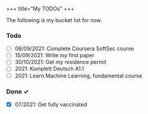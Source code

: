 +++
title="My TODOs"
+++

The following is my bucket list for now.

### Todo

- [ ] 06/09/2021: Complete Coursera SoftSec course
- [ ] 15/09/2021: Write my first paper
- [ ] 30/10/2021: Get my residence permit
- [ ] 2021: Komplett Deutsch A1.1
- [ ] 2021: Learn Machine Learning, fundamental course

### Done ✓

- [x] 07/2021: Get fully vaccinated
